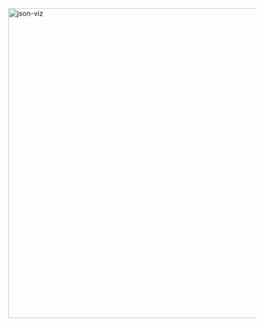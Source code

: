 <img width="1200" height="630" alt="json-viz" src="https://github.com/user-attachments/assets/524dffce-b9d9-4590-9362-4e30a8a67c83" />
